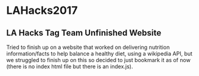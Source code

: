 # LAHacks2017
LA Hacks Tag Team Unfinished Website
----
Tried to finish up on a website that worked on delivering nutrition information/facts to help balance a healthy diet, using a wikipedia API, but 
we struggled to finish up on this so decided to just bookmark it as of now (there is no index html file but there is an index.js).
